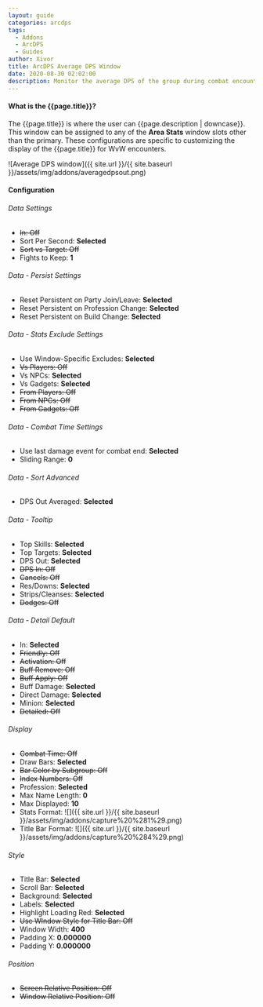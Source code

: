 ```yaml
---
layout: guide
categories: arcdps
tags:
  - Addons
  - ArcDPS
  - Guides
author: Xivor
title: ArcDPS Average DPS Window
date: 2020-08-30 02:02:00
description: Monitor the average DPS of the group during combat encounters
---
```


#### What is the {{page.title}}?

The {{page.title}} is where the user can {{page.description | downcase}}.<!--more-->  This window can be assigned to any of the **Area Stats** window slots other than the primary. These configurations are specific to customizing the display of the {{page.title}} for WvW encounters. 

![Average DPS window]({{ site.url }}/{{ site.baseurl }}/assets/img/addons/averagedpsout.png)

#### Configuration

###### Data Settings

* ~~In: Off~~
* Sort Per Second: **Selected**
* ~~Sort vs Target: Off~~
* Fights to Keep: **1**

###### Data - Persist Settings

* Reset Persistent on Party Join/Leave: **Selected**
* Reset Persistent on Profession Change: **Selected**
* Reset Persistent on Build Change: **Selected**

###### Data - Stats Exclude Settings

* Use Window-Specific Excludes: **Selected**
* ~~Vs Players: Off~~
* Vs NPCs: **Selected**
* Vs Gadgets: **Selected**
* ~~From Players: Off~~
* ~~From NPCs: Off~~
* ~~From Gadgets: Off~~

###### Data - Combat Time Settings

* Use last damage event for combat end: **Selected**
* Sliding Range: **0**

###### Data - Sort Advanced

* DPS Out Averaged: **Selected**

###### Data - Tooltip

* Top Skills: **Selected**
* Top Targets: **Selected**
* DPS Out: **Selected**
* ~~DPS In: Off~~
* ~~Cancels: Off~~
* Res/Downs: **Selected**
* Strips/Cleanses: **Selected**
* ~~Dodges: Off~~

###### Data - Detail Default

* In: **Selected**
* ~~Friendly: Off~~
* ~~Activation: Off~~
* ~~Buff Remove: Off~~
* ~~Buff Apply: Off~~
* Buff Damage: **Selected**
* Direct Damage: **Selected**
* Minion: **Selected**
* ~~Detailed: Off~~

###### Display

* ~~Combat Time: Off~~
* Draw Bars: **Selected**
* ~~Bar Color by Subgroup: Off~~
* ~~Index Numbers: Off~~
* Profession: **Selected**
* Max Name Length: **0**
* Max Displayed: **10**
* Stats Format: ![]({{ site.url }}/{{ site.baseurl }}/assets/img/addons/capture%20%281%29.png)
* Title Bar Format: ![]({{ site.url }}/{{ site.baseurl }}/assets/img/addons/capture%20%284%29.png)

###### Style

* Title Bar: **Selected**
* Scroll Bar: **Selected**
* Background: **Selected**
* Labels: **Selected**
* Highlight Loading Red: **Selected**
* ~~Use WIndow Style for Title Bar: Off~~
* Window Width: **400**
* Padding X: **0.000000**
* Padding Y: **0.000000**

###### Position

* ~~Screen Relative Position: Off~~
* ~~Window Relative Position: Off~~